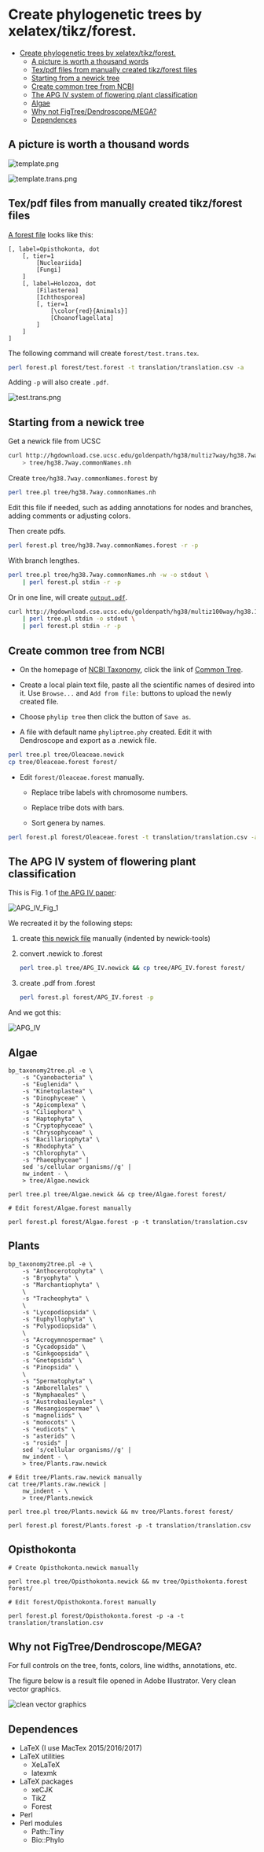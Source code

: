 # Create phylogenetic trees by xelatex/tikz/forest.

[TOC levels=1-3]: # " "
- [Create phylogenetic trees by xelatex/tikz/forest.](#create-phylogenetic-trees-by-xelatextikzforest)
    - [A picture is worth a thousand words](#a-picture-is-worth-a-thousand-words)
    - [Tex/pdf files from manually created tikz/forest files](#texpdf-files-from-manually-created-tikzforest-files)
    - [Starting from a newick tree](#starting-from-a-newick-tree)
    - [Create common tree from NCBI](#create-common-tree-from-ncbi)
    - [The APG IV system of flowering plant classification](#the-apg-iv-system-of-flowering-plant-classification)
    - [Algae](#algae)
    - [Why not FigTree/Dendroscope/MEGA?](#why-not-figtreedendroscopemega)
    - [Dependences](#dependences)


## A picture is worth a thousand words

![template.png](images/template.png)

![template.trans.png](images/template.trans.png)

## Tex/pdf files from manually created tikz/forest files

[A forest file](forest/test.forest) looks like this:

```text
[, label=Opisthokonta, dot
    [, tier=1
        [Nucleariida]
        [Fungi]
    ]
    [, label=Holozoa, dot
        [Filasterea]
        [Ichthosporea]
        [, tier=1
            [\color{red}{Animals}]
            [Choanoflagellata]
        ]
    ]
]
```

The following command will create `forest/test.trans.tex`.

```bash
perl forest.pl forest/test.forest -t translation/translation.csv -a
```

Adding `-p` will also create `.pdf`.

![test.trans.png](images/test.trans.png)

## Starting from a newick tree

Get a newick file from UCSC

```bash
curl http://hgdownload.cse.ucsc.edu/goldenpath/hg38/multiz7way/hg38.7way.commonNames.nh \
    > tree/hg38.7way.commonNames.nh
```

Create `tree/hg38.7way.commonNames.forest` by

```bash
perl tree.pl tree/hg38.7way.commonNames.nh
```

Edit this file if needed, such as adding annotations for nodes and branches, adding comments or
adjusting colors.

Then create pdfs.

```bash
perl forest.pl tree/hg38.7way.commonNames.forest -r -p
```

With branch lengthes.

```bash
perl tree.pl tree/hg38.7way.commonNames.nh -w -o stdout \
    | perl forest.pl stdin -r -p
```

Or in one line, will create [`output.pdf`](images/output.pdf).

```bash
curl http://hgdownload.cse.ucsc.edu/goldenpath/hg38/multiz100way/hg38.100way.scientificNames.nh \
    | perl tree.pl stdin -o stdout \
    | perl forest.pl stdin -r -p
```

## Create common tree from NCBI

* On the homepage of [NCBI Taxonomy](http://www.ncbi.nlm.nih.gov/taxonomy), click the link of
  [Common Tree](http://www.ncbi.nlm.nih.gov/Taxonomy/CommonTree/wwwcmt.cgi).

* Create a local plain text file, paste all the scientific names of desired into it. Use `Browse...`
  and `Add from file:` buttons to upload the newly created file.

* Choose `phylip tree` then click the button of `Save as`.

* A file with default name `phyliptree.phy` created. Edit it with Dendroscope and export as a
  .newick file.

```bash
perl tree.pl tree/Oleaceae.newick
cp tree/Oleaceae.forest forest/
```

* Edit `forest/Oleaceae.forest` manually.

    * Replace tribe labels with chromosome numbers.

    * Replace tribe dots with bars.

    * Sort genera by names.

```bash
perl forest.pl forest/Oleaceae.forest -t translation/translation.csv -a -p
```

## The APG IV system of flowering plant classification

This is Fig. 1 of [the APG IV paper](http://dx.doi.org/10.1111%2Fboj.12385):

![APG_IV_Fig_1](images/APG_IV_Fig_1.png)

We recreated it by the following steps:

1. create [this newick file](tree/APG_IV.newick) manually (indented by newick-tools)

2. convert .newick to .forest

    ```bash
    perl tree.pl tree/APG_IV.newick && cp tree/APG_IV.forest forest/
    ```

3. create .pdf from .forest

    ```bash
    perl forest.pl forest/APG_IV.forest -p
    ```

And we got this:

![APG_IV](forest/APG_IV.png)

## Algae

```shell script
bp_taxonomy2tree.pl -e \
    -s "Cyanobacteria" \
    -s "Euglenida" \
    -s "Kinetoplastea" \
    -s "Dinophyceae" \
    -s "Apicomplexa" \
    -s "Ciliophora" \
    -s "Haptophyta" \
    -s "Cryptophyceae" \
    -s "Chrysophyceae" \
    -s "Bacillariophyta" \
    -s "Rhodophyta" \
    -s "Chlorophyta" \
    -s "Phaeophyceae" |
    sed 's/cellular organisms//g' |
    nw_indent - \
    > tree/Algae.newick

perl tree.pl tree/Algae.newick && cp tree/Algae.forest forest/

# Edit forest/Algae.forest manually

perl forest.pl forest/Algae.forest -p -t translation/translation.csv

```

## Plants

```shell script
bp_taxonomy2tree.pl -e \
    -s "Anthocerotophyta" \
    -s "Bryophyta" \
    -s "Marchantiophyta" \
    \
    -s "Tracheophyta" \
    \
    -s "Lycopodiopsida" \
    -s "Euphyllophyta" \
    -s "Polypodiopsida" \
    \
    -s "Acrogymnospermae" \
    -s "Cycadopsida" \
    -s "Ginkgoopsida" \
    -s "Gnetopsida" \
    -s "Pinopsida" \
    \
    -s "Spermatophyta" \
    -s "Amborellales" \
    -s "Nymphaeales" \
    -s "Austrobaileyales" \
    -s "Mesangiospermae" \
    -s "magnoliids" \
    -s "monocots" \
    -s "eudicots" \
    -s "asterids" \
    -s "rosids" |
    sed 's/cellular organisms//g' |
    nw_indent - \
    > tree/Plants.raw.newick

# Edit tree/Plants.raw.newick manually
cat tree/Plants.raw.newick |
    nw_indent - \
    > tree/Plants.newick

perl tree.pl tree/Plants.newick && mv tree/Plants.forest forest/

perl forest.pl forest/Plants.forest -p -t translation/translation.csv

```

## Opisthokonta

```shell script
# Create Opisthokonta.newick manually

perl tree.pl tree/Opisthokonta.newick && mv tree/Opisthokonta.forest forest/

# Edit forest/Opisthokonta.forest manually

perl forest.pl forest/Opisthokonta.forest -p -a -t translation/translation.csv

```

## Why not FigTree/Dendroscope/MEGA?

For full controls on the tree, fonts, colors, line widths, annotations, etc.

The figure below is a result file opened in Adobe Illustrator. Very clean vector graphics.

![clean vector graphics](images/clean-vector-graphics.png)

## Dependences

* LaTeX (I use MacTex 2015/2016/2017)
* LaTeX utilities
    * XeLaTeX
    * latexmk
* LaTeX packages
    * xeCJK
    * TikZ
    * Forest
* Perl
* Perl modules
    * Path::Tiny
    * Bio::Phylo
